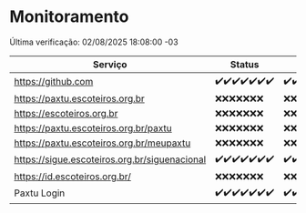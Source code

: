 # Monitoramento

Última verificação: 02/08/2025 18:08:00 -03

|Serviço|Status|Últimas 24h|
|---|---|---|
|https://github.com|<span title="2025-07-26: OK=23">✔️</span><span title="2025-07-27: OK=22">✔️</span><span title="2025-07-28: OK=22">✔️</span><span title="2025-07-29: OK=22">✔️</span><span title="2025-07-30: OK=23">✔️</span><span title="2025-07-31: OK=23">✔️</span><span title="2025-08-01: OK=19">✔️</span>|<span title="01/08/2025 18:09:00 -03 : 200">✔️</span><span title="01/08/2025 19:09:00 -03 : 200">✔️</span><span title="01/08/2025 20:10:00 -03 : 200">✔️</span><span title="01/08/2025 21:51:00 -03 : 200">✔️</span><span title="01/08/2025 23:47:00 -03 : 200">✔️</span><span title="02/08/2025 00:50:00 -03 : 200">✔️</span><span title="02/08/2025 01:25:00 -03 : 200">✔️</span><span title="02/08/2025 02:15:00 -03 : 200">✔️</span><span title="02/08/2025 03:13:00 -03 : 200">✔️</span><span title="02/08/2025 04:10:00 -03 : 200">✔️</span><span title="02/08/2025 05:12:00 -03 : 200">✔️</span><span title="02/08/2025 06:10:00 -03 : 200">✔️</span><span title="02/08/2025 07:10:00 -03 : 200">✔️</span><span title="02/08/2025 08:08:00 -03 : 200">✔️</span><span title="02/08/2025 09:17:00 -03 : 200">✔️</span><span title="02/08/2025 10:23:00 -03 : 200">✔️</span><span title="02/08/2025 11:09:00 -03 : 200">✔️</span><span title="02/08/2025 12:09:00 -03 : 200">✔️</span><span title="02/08/2025 13:10:00 -03 : 200">✔️</span><span title="02/08/2025 14:08:00 -03 : 200">✔️</span><span title="02/08/2025 15:13:00 -03 : 200">✔️</span><span title="02/08/2025 16:07:00 -03 : 200">✔️</span><span title="02/08/2025 17:10:00 -03 : 200">✔️</span><span title="02/08/2025 18:08:00 -03 : 200">✔️</span>|
|https://paxtu.escoteiros.org.br|<span title="2025-07-26: Falhas=23">❌</span><span title="2025-07-27: Falhas=22">❌</span><span title="2025-07-28: Falhas=22">❌</span><span title="2025-07-29: Falhas=22">❌</span><span title="2025-07-30: Falhas=23">❌</span><span title="2025-07-31: Falhas=23">❌</span><span title="2025-08-01: Falhas=19">❌</span>|<span title="01/08/2025 18:09:00 -03 : 403">❌</span><span title="01/08/2025 19:09:00 -03 : 403">❌</span><span title="01/08/2025 20:10:00 -03 : 403">❌</span><span title="01/08/2025 21:51:00 -03 : 403">❌</span><span title="01/08/2025 23:47:00 -03 : 403">❌</span><span title="02/08/2025 00:50:00 -03 : 403">❌</span><span title="02/08/2025 01:25:00 -03 : 403">❌</span><span title="02/08/2025 02:15:00 -03 : 403">❌</span><span title="02/08/2025 03:13:00 -03 : 403">❌</span><span title="02/08/2025 04:10:00 -03 : 403">❌</span><span title="02/08/2025 05:12:00 -03 : 403">❌</span><span title="02/08/2025 06:10:00 -03 : 403">❌</span><span title="02/08/2025 07:10:00 -03 : 403">❌</span><span title="02/08/2025 08:08:00 -03 : 403">❌</span><span title="02/08/2025 09:17:00 -03 : 403">❌</span><span title="02/08/2025 10:23:00 -03 : 403">❌</span><span title="02/08/2025 11:09:00 -03 : 403">❌</span><span title="02/08/2025 12:09:00 -03 : 403">❌</span><span title="02/08/2025 13:10:00 -03 : 403">❌</span><span title="02/08/2025 14:08:00 -03 : 403">❌</span><span title="02/08/2025 15:13:00 -03 : 403">❌</span><span title="02/08/2025 16:07:00 -03 : 403">❌</span><span title="02/08/2025 17:10:00 -03 : 403">❌</span><span title="02/08/2025 18:08:00 -03 : 403">❌</span>|
|https://escoteiros.org.br|<span title="2025-07-26: Falhas=23">❌</span><span title="2025-07-27: Falhas=22">❌</span><span title="2025-07-28: Falhas=22">❌</span><span title="2025-07-29: Falhas=22">❌</span><span title="2025-07-30: Falhas=23">❌</span><span title="2025-07-31: Falhas=23">❌</span><span title="2025-08-01: Falhas=19">❌</span>|<span title="01/08/2025 18:09:00 -03 : 403">❌</span><span title="01/08/2025 19:09:00 -03 : 403">❌</span><span title="01/08/2025 20:10:00 -03 : 403">❌</span><span title="01/08/2025 21:51:00 -03 : 403">❌</span><span title="01/08/2025 23:47:00 -03 : 403">❌</span><span title="02/08/2025 00:50:00 -03 : 403">❌</span><span title="02/08/2025 01:25:00 -03 : 403">❌</span><span title="02/08/2025 02:15:00 -03 : 403">❌</span><span title="02/08/2025 03:13:00 -03 : 403">❌</span><span title="02/08/2025 04:10:00 -03 : 403">❌</span><span title="02/08/2025 05:12:00 -03 : 403">❌</span><span title="02/08/2025 06:10:00 -03 : 403">❌</span><span title="02/08/2025 07:10:00 -03 : 403">❌</span><span title="02/08/2025 08:08:00 -03 : 403">❌</span><span title="02/08/2025 09:17:00 -03 : 403">❌</span><span title="02/08/2025 10:23:00 -03 : 403">❌</span><span title="02/08/2025 11:09:00 -03 : 403">❌</span><span title="02/08/2025 12:09:00 -03 : 403">❌</span><span title="02/08/2025 13:10:00 -03 : 403">❌</span><span title="02/08/2025 14:08:00 -03 : 403">❌</span><span title="02/08/2025 15:13:00 -03 : 403">❌</span><span title="02/08/2025 16:07:00 -03 : 403">❌</span><span title="02/08/2025 17:10:00 -03 : 403">❌</span><span title="02/08/2025 18:08:00 -03 : 403">❌</span>|
|https://paxtu.escoteiros.org.br/paxtu|<span title="2025-07-26: Falhas=23">❌</span><span title="2025-07-27: Falhas=22">❌</span><span title="2025-07-28: Falhas=22">❌</span><span title="2025-07-29: Falhas=22">❌</span><span title="2025-07-30: Falhas=23">❌</span><span title="2025-07-31: Falhas=23">❌</span><span title="2025-08-01: Falhas=19">❌</span>|<span title="01/08/2025 18:09:00 -03 : 403">❌</span><span title="01/08/2025 19:09:00 -03 : 403">❌</span><span title="01/08/2025 20:10:00 -03 : 403">❌</span><span title="01/08/2025 21:51:00 -03 : 403">❌</span><span title="01/08/2025 23:47:00 -03 : 403">❌</span><span title="02/08/2025 00:50:00 -03 : 403">❌</span><span title="02/08/2025 01:26:00 -03 : 403">❌</span><span title="02/08/2025 02:15:00 -03 : 403">❌</span><span title="02/08/2025 03:13:00 -03 : 403">❌</span><span title="02/08/2025 04:10:00 -03 : 403">❌</span><span title="02/08/2025 05:12:00 -03 : 403">❌</span><span title="02/08/2025 06:10:00 -03 : 403">❌</span><span title="02/08/2025 07:10:00 -03 : 403">❌</span><span title="02/08/2025 08:08:00 -03 : 403">❌</span><span title="02/08/2025 09:17:00 -03 : 403">❌</span><span title="02/08/2025 10:23:00 -03 : 403">❌</span><span title="02/08/2025 11:09:00 -03 : 403">❌</span><span title="02/08/2025 12:09:00 -03 : 403">❌</span><span title="02/08/2025 13:10:00 -03 : 403">❌</span><span title="02/08/2025 14:08:00 -03 : 403">❌</span><span title="02/08/2025 15:13:00 -03 : 403">❌</span><span title="02/08/2025 16:07:00 -03 : 403">❌</span><span title="02/08/2025 17:10:00 -03 : 403">❌</span><span title="02/08/2025 18:08:00 -03 : 403">❌</span>|
|https://paxtu.escoteiros.org.br/meupaxtu|<span title="2025-07-26: Falhas=23">❌</span><span title="2025-07-27: Falhas=22">❌</span><span title="2025-07-28: Falhas=22">❌</span><span title="2025-07-29: Falhas=22">❌</span><span title="2025-07-30: Falhas=23">❌</span><span title="2025-07-31: Falhas=23">❌</span><span title="2025-08-01: Falhas=19">❌</span>|<span title="01/08/2025 18:09:00 -03 : 403">❌</span><span title="01/08/2025 19:09:00 -03 : 403">❌</span><span title="01/08/2025 20:10:00 -03 : 403">❌</span><span title="01/08/2025 21:51:00 -03 : 403">❌</span><span title="01/08/2025 23:47:00 -03 : 403">❌</span><span title="02/08/2025 00:50:00 -03 : 403">❌</span><span title="02/08/2025 01:26:00 -03 : 403">❌</span><span title="02/08/2025 02:15:00 -03 : 403">❌</span><span title="02/08/2025 03:13:00 -03 : 403">❌</span><span title="02/08/2025 04:10:00 -03 : 403">❌</span><span title="02/08/2025 05:12:00 -03 : 403">❌</span><span title="02/08/2025 06:10:00 -03 : 403">❌</span><span title="02/08/2025 07:10:00 -03 : 403">❌</span><span title="02/08/2025 08:08:00 -03 : 403">❌</span><span title="02/08/2025 09:17:00 -03 : 403">❌</span><span title="02/08/2025 10:23:00 -03 : 403">❌</span><span title="02/08/2025 11:09:00 -03 : 403">❌</span><span title="02/08/2025 12:09:00 -03 : 403">❌</span><span title="02/08/2025 13:10:00 -03 : 403">❌</span><span title="02/08/2025 14:08:00 -03 : 403">❌</span><span title="02/08/2025 15:13:00 -03 : 403">❌</span><span title="02/08/2025 16:07:00 -03 : 403">❌</span><span title="02/08/2025 17:10:00 -03 : 403">❌</span><span title="02/08/2025 18:08:00 -03 : 403">❌</span>|
|https://sigue.escoteiros.org.br/siguenacional|<span title="2025-07-26: OK=23">✔️</span><span title="2025-07-27: OK=22">✔️</span><span title="2025-07-28: OK=22">✔️</span><span title="2025-07-29: OK=22">✔️</span><span title="2025-07-30: OK=23">✔️</span><span title="2025-07-31: OK=23">✔️</span><span title="2025-08-01: OK=19">✔️</span>|<span title="01/08/2025 18:09:00 -03 : 200">✔️</span><span title="01/08/2025 19:09:00 -03 : 200">✔️</span><span title="01/08/2025 20:10:00 -03 : 200">✔️</span><span title="01/08/2025 21:51:00 -03 : 0">❌</span><span title="01/08/2025 23:47:00 -03 : 200">✔️</span><span title="02/08/2025 00:50:00 -03 : 200">✔️</span><span title="02/08/2025 01:26:00 -03 : 200">✔️</span><span title="02/08/2025 02:15:00 -03 : 200">✔️</span><span title="02/08/2025 03:13:00 -03 : 200">✔️</span><span title="02/08/2025 04:10:00 -03 : 200">✔️</span><span title="02/08/2025 05:12:00 -03 : 200">✔️</span><span title="02/08/2025 06:10:00 -03 : 200">✔️</span><span title="02/08/2025 07:10:00 -03 : 200">✔️</span><span title="02/08/2025 08:08:00 -03 : 200">✔️</span><span title="02/08/2025 09:17:00 -03 : 200">✔️</span><span title="02/08/2025 10:23:00 -03 : 200">✔️</span><span title="02/08/2025 11:09:00 -03 : 200">✔️</span><span title="02/08/2025 12:09:00 -03 : 200">✔️</span><span title="02/08/2025 13:10:00 -03 : 200">✔️</span><span title="02/08/2025 14:08:00 -03 : 200">✔️</span><span title="02/08/2025 15:13:00 -03 : 200">✔️</span><span title="02/08/2025 16:07:00 -03 : 200">✔️</span><span title="02/08/2025 17:10:00 -03 : 200">✔️</span><span title="02/08/2025 18:08:00 -03 : 200">✔️</span>|
|https://id.escoteiros.org.br/|<span title="2025-07-26: Falhas=23">❌</span><span title="2025-07-27: Falhas=22">❌</span><span title="2025-07-28: Falhas=22">❌</span><span title="2025-07-29: Falhas=22">❌</span><span title="2025-07-30: Falhas=23">❌</span><span title="2025-07-31: Falhas=23">❌</span><span title="2025-08-01: Falhas=19">❌</span>|<span title="01/08/2025 18:09:00 -03 : 403">❌</span><span title="01/08/2025 19:09:00 -03 : 403">❌</span><span title="01/08/2025 20:10:00 -03 : 403">❌</span><span title="01/08/2025 21:51:00 -03 : 403">❌</span><span title="01/08/2025 23:47:00 -03 : 403">❌</span><span title="02/08/2025 00:50:00 -03 : 403">❌</span><span title="02/08/2025 01:26:00 -03 : 403">❌</span><span title="02/08/2025 02:15:00 -03 : 403">❌</span><span title="02/08/2025 03:13:00 -03 : 403">❌</span><span title="02/08/2025 04:10:00 -03 : 403">❌</span><span title="02/08/2025 05:12:00 -03 : 403">❌</span><span title="02/08/2025 06:10:00 -03 : 403">❌</span><span title="02/08/2025 07:10:00 -03 : 403">❌</span><span title="02/08/2025 08:08:00 -03 : 403">❌</span><span title="02/08/2025 09:17:00 -03 : 403">❌</span><span title="02/08/2025 10:23:00 -03 : 403">❌</span><span title="02/08/2025 11:09:00 -03 : 403">❌</span><span title="02/08/2025 12:09:00 -03 : 403">❌</span><span title="02/08/2025 13:10:00 -03 : 403">❌</span><span title="02/08/2025 14:08:00 -03 : 403">❌</span><span title="02/08/2025 15:13:00 -03 : 403">❌</span><span title="02/08/2025 16:07:00 -03 : 403">❌</span><span title="02/08/2025 17:10:00 -03 : 403">❌</span><span title="02/08/2025 18:08:00 -03 : 403">❌</span>|
|Paxtu Login|<span title="2025-07-26: OK=23">✔️</span><span title="2025-07-27: OK=22">✔️</span><span title="2025-07-28: OK=22">✔️</span><span title="2025-07-29: OK=22">✔️</span><span title="2025-07-30: OK=23">✔️</span><span title="2025-07-31: OK=23">✔️</span><span title="2025-08-01: OK=19">✔️</span>|<span title="01/08/2025 18:09:00 -03 : 200">✔️</span><span title="01/08/2025 19:09:00 -03 : 200">✔️</span><span title="01/08/2025 20:10:00 -03 : 200">✔️</span><span title="01/08/2025 21:51:00 -03 : 200">✔️</span><span title="01/08/2025 23:47:00 -03 : 200">✔️</span><span title="02/08/2025 00:50:00 -03 : 200">✔️</span><span title="02/08/2025 01:26:00 -03 : 200">✔️</span><span title="02/08/2025 02:15:00 -03 : 200">✔️</span><span title="02/08/2025 03:13:00 -03 : 200">✔️</span><span title="02/08/2025 04:10:00 -03 : 200">✔️</span><span title="02/08/2025 05:12:00 -03 : 200">✔️</span><span title="02/08/2025 06:10:00 -03 : 200">✔️</span><span title="02/08/2025 07:10:00 -03 : 200">✔️</span><span title="02/08/2025 08:08:00 -03 : 200">✔️</span><span title="02/08/2025 09:17:00 -03 : 200">✔️</span><span title="02/08/2025 10:23:00 -03 : 200">✔️</span><span title="02/08/2025 11:09:00 -03 : 200">✔️</span><span title="02/08/2025 12:09:00 -03 : 200">✔️</span><span title="02/08/2025 13:10:00 -03 : 200">✔️</span><span title="02/08/2025 14:08:00 -03 : 200">✔️</span><span title="02/08/2025 15:13:00 -03 : 200">✔️</span><span title="02/08/2025 16:07:00 -03 : 200">✔️</span><span title="02/08/2025 17:10:00 -03 : 200">✔️</span><span title="02/08/2025 18:08:00 -03 : 200">✔️</span>|
